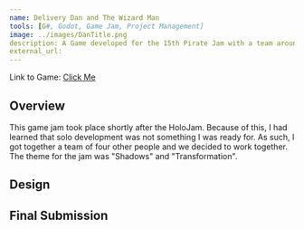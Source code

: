 ```yaml
---
name: Delivery Dan and The Wizard Man
tools: [G#, Godot, Game Jam, Project Management]
image: ../images/DanTitle.png
description: A Game developed for the 15th Pirate Jam with a team around the country
external_url: 
---
```

Link to Game: [Click Me](https://rustypepper.itch.io/delivery-dan)


## Overview

This game jam took place shortly after the HoloJam. Because of this, I had learned that solo development was not something I was ready for. As such, I got together a team of four other people and we decided to work together. The theme for the jam was "Shadows" and "Transformation". 

## Design

## Final Submission

